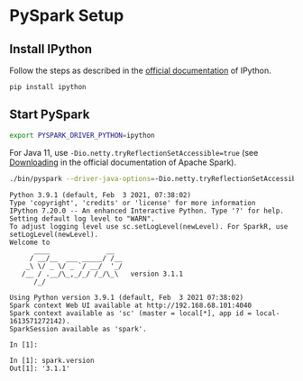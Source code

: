 # PySpark Setup

## Install IPython

Follow the steps as described in the [official documentation](https://ipython.readthedocs.io/en/stable/install/install.html) of IPython.

```text
pip install ipython
```

## Start PySpark

```bash
export PYSPARK_DRIVER_PYTHON=ipython
```

For Java 11, use `-Dio.netty.tryReflectionSetAccessible=true` (see [Downloading](http://spark.apache.org/docs/latest/index.html#downloading) in the official documentation of Apache Spark).

```bash
./bin/pyspark --driver-java-options=-Dio.netty.tryReflectionSetAccessible=true
```

```text
Python 3.9.1 (default, Feb  3 2021, 07:38:02)
Type 'copyright', 'credits' or 'license' for more information
IPython 7.20.0 -- An enhanced Interactive Python. Type '?' for help.
Setting default log level to "WARN".
To adjust logging level use sc.setLogLevel(newLevel). For SparkR, use setLogLevel(newLevel).
Welcome to
      ____              __
     / __/__  ___ _____/ /__
    _\ \/ _ \/ _ `/ __/  '_/
   /__ / .__/\_,_/_/ /_/\_\   version 3.1.1
      /_/

Using Python version 3.9.1 (default, Feb  3 2021 07:38:02)
Spark context Web UI available at http://192.168.68.101:4040
Spark context available as 'sc' (master = local[*], app id = local-1613571272142).
SparkSession available as 'spark'.

In [1]:
```

```text
In [1]: spark.version
Out[1]: '3.1.1'
```
